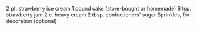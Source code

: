 2 pt. strawberry ice cream
1 pound cake (store-bought or homemade)
6 tsp. strawberry jam
2 c. heavy cream
2 tbsp. confectioners' sugar
Sprinkles, for decoration (optional)
